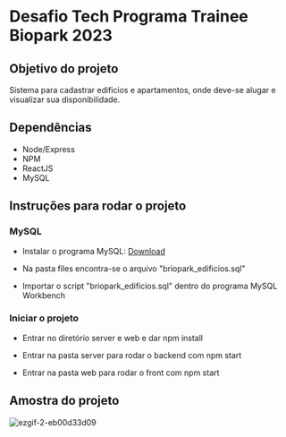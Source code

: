 # Desafio Tech Programa Trainee Biopark 2023

## Objetivo do projeto

Sistema para cadastrar edificios e apartamentos, onde deve-se alugar e visualizar sua disponibilidade.

## Dependências

* Node/Express
* NPM
* ReactJS
* MySQL

## Instruções para rodar o projeto

### MySQL

- Instalar o programa MySQL: <a href="https://dev.mysql.com/downloads/windows/installer/8.0.html">Download</a>

- Na pasta files encontra-se o arquivo "briopark_edificios.sql"

- Importar o script "briopark_edificios.sql" dentro do programa MySQL Workbench

### Iniciar o projeto

- Entrar no diretório server e web e dar npm install

- Entrar na pasta server para rodar o backend com npm start

- Entrar na pasta web para rodar o front com npm start

## Amostra do projeto

![ezgif-2-eb00d33d09](https://user-images.githubusercontent.com/33960309/223200618-91ed2f44-9ffd-4117-9a51-cbc22a9afda3.gif)

